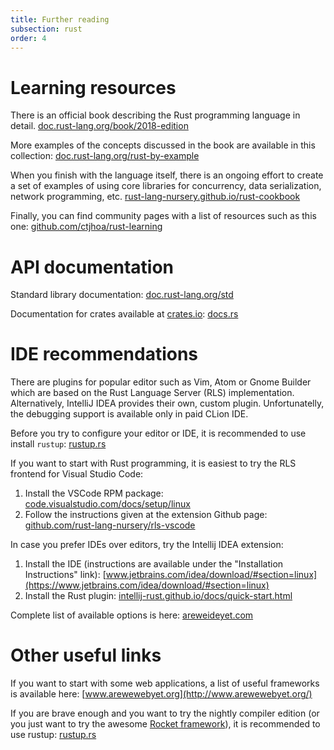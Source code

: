 ```yaml
---
title: Further reading
subsection: rust
order: 4
---
```


# Learning resources

There is an official book describing the Rust programming language in detail.
[doc.rust-lang.org/book/2018-edition](https://doc.rust-lang.org/book/2018-edition/index.html)

More examples of the concepts discussed in the book are available in this collection:
[doc.rust-lang.org/rust-by-example](https://doc.rust-lang.org/rust-by-example/)

When you finish with the language itself, there is an ongoing effort to create a set of examples of using core libraries for concurrency, data serialization, network programming, etc.
[rust-lang-nursery.github.io/rust-cookbook](https://rust-lang-nursery.github.io/rust-cookbook/intro.html)

Finally, you can find community pages with a list of resources such as this one:
[github.com/ctjhoa/rust-learning](https://github.com/ctjhoa/rust-learning)


# API documentation

Standard library documentation:
[doc.rust-lang.org/std](https://doc.rust-lang.org/std/)

Documentation for crates available at [crates.io](https://crates.io/):
[docs.rs](https://docs.rs/)

# IDE recommendations

There are plugins for popular editor such as Vim, Atom or Gnome Builder which are based on the Rust Language Server (RLS) implementation. Alternatively, IntelliJ IDEA provides their own, custom plugin. Unfortunatelly, the debugging support is available only in paid CLion IDE.

Before you try to configure your editor or IDE, it is recommended to use install `rustup`:
[rustup.rs](https://rustup.rs/)

If you want to start with Rust programming, it is easiest to try the RLS frontend for Visual Studio Code:
 1. Install the VSCode RPM package: [code.visualstudio.com/docs/setup/linux](https://code.visualstudio.com/docs/setup/linux)
 2. Follow the instructions given at the extension Github page: [github.com/rust-lang-nursery/rls-vscode](https://github.com/rust-lang-nursery/rls-vscode)

In case you prefer IDEs over editors, try the Intellij IDEA extension:
 1. Install the IDE (instructions are available under the "Installation Instructions" link): [www.jetbrains.com/idea/download/#section=linux](https://www.jetbrains.com/idea/download/#section=linux)
 2. Install the Rust plugin: [intellij-rust.github.io/docs/quick-start.html](https://intellij-rust.github.io/docs/quick-start.html)

Complete list of available options is here:
[areweideyet.com](https://areweideyet.com/)

# Other useful links

If you want to start with some web applications, a list of useful frameworks is available here:
[www.arewewebyet.org](http://www.arewewebyet.org/)

If you are brave enough and you want to try the nightly compiler edition (or you just want to try the awesome [Rocket framework](https://rocket.rs/)), it is recommended to use rustup:
[rustup.rs](https://rustup.rs/)

